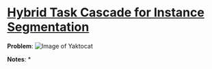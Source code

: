 # [Hybrid Task Cascade for Instance Segmentation](https://arxiv.org/pdf/1901.07518.pdf)

**Problem**: ![Image of Yaktocat](https://octodex.github.com/images/yaktocat.png)


**Notes**:
* 
